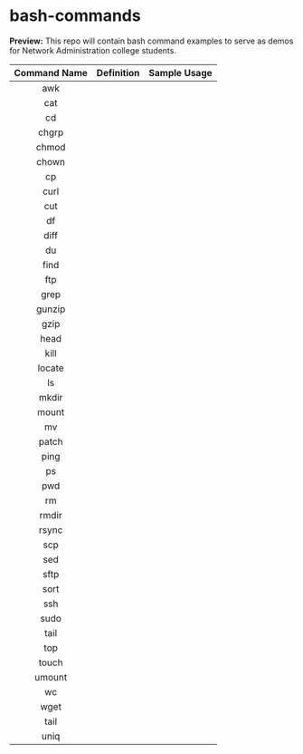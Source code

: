 # bash-commands
**Preview:** This repo will contain bash command examples to serve as demos for Network Administration college students.

| Command Name | Definition | Sample Usage |
| :---: | :---: | :---: |
| awk | |
| cat | |
| cd | |
| chgrp | |
| chmod | |
| chown | |
| cp | |
| curl | |
| cut | |
| df | |
| diff | |
| du | |
| find | |
| ftp | |
| grep | |
| gunzip | |
| gzip | |
| head | |
| kill | |
| locate | |
| ls | |
| mkdir | |
| mount | |
| mv | |
| patch | |
| ping | |
| ps | |
| pwd | |
| rm | |
| rmdir | |
| rsync | |
| scp | |
| sed | |
| sftp | |
| sort | |
| ssh | |
| sudo | |
| tail | |
| top | |
| touch | |
| umount | |
| wc | |
| wget | |
| tail | |
| uniq | |
